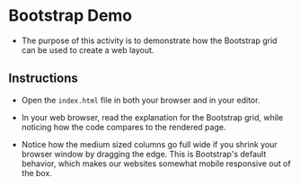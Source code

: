 # Bootstrap Demo

* The purpose of this activity is to demonstrate how the Bootstrap grid can be used to create a web layout.

## Instructions

* Open the `index.html` file in both your browser and in your editor.

* In your web browser, read the explanation for the Bootstrap grid, while noticing how the code compares to the rendered page.

* Notice how the medium sized columns go full wide if you shrink your browser window by dragging the edge. This is Bootstrap's default behavior, which makes our websites somewhat mobile responsive out of the box.
